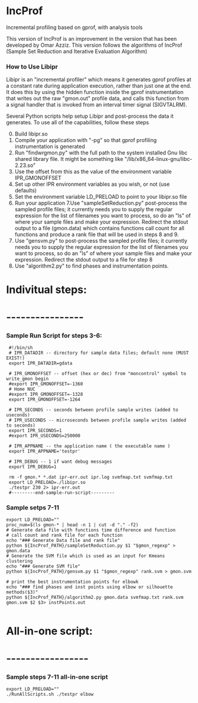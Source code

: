 # IncProf
Incremental profiling based on gprof, with analysis tools

This version of IncProf is an improvement in the version that has been developed by Omar Azziz. This version follows the algorithms of IncProf (Sample Set Reduction and Iterative Evaluation Algorithm)

### How to Use Libipr

Libipr is an "incremental profiler" which means it generates gprof profiles
at a constant rate during application execution, rather than just one at 
the end. It does this by using the hidden function inside the gprof 
instrumentation that writes out the raw "gmon.out" profile data, and calls
this function from a signal handler that is invoked from an interval timer
signal (SIGVTALRM). 

Several Python scripts help setup Libipr and post-process the data it 
generates. To use all of the capabilities, follow these steps

0. Build libipr.so
1. Compile your application with "-pg" so that gprof profiling instrumentation
   is generated
2. Run "findwrgmon.py" with the full path to the system installed Gnu libc
   shared library file. It might be something like 
   "/lib/x86_64-linux-gnu/libc-2.23.so"
3. Use the offset from this as the value of the environment variable 
   IPR_GMONOFFSET
4. Set up other IPR environment variables as you wish, or not (use defaults)
5. Set the environment variable LD_PRELOAD to point to your libipr.so file
6. Run your application
7.Use "sampleSetReduction.py" post-process the sampled profile files; it currently needs
   you to supply the regular expression for the list of filenames you want to process, 
   so do an "ls" of where your sample files and make your expression. Redirect the 
   stdout output to a file (gmon.data) which contains functions call count for all
   functions and produce a rank file that will be used in steps 8 and 9.
8. Use "gensvm.py" to post-process the sampled profile files; it currently needs
   you to supply the regular expression for the list of filenames you want to process, 
   so do an "ls" of where your sample files and make your expression. Redirect the 
   stdout output to a file for step 8 
9. Use "algorithm2.py" to find phases and instrumentation points. 



# Indivitual steps:
# ----------------

### Sample Run Script for steps 3-6:
```
 #!/bin/sh
 # IPR_DATADIR -- directory for sample data files; default none (MUST EXIST!)
 export IPR_DATADIR=gdata

 # IPR_GMONOFFSET -- offset (hex or dec) from "moncontrol" symbol to write_gmon begin
 #export IPR_GMONOFFSET=-1360
 # Home NUC
 #export IPR_GMONOFFSET=-1328
 export IPR_GMONOFFSET=-1264

 # IPR_SECONDS -- seconds between profile sample writes (added to useconds)
 # IPR_USECONDS -- microseconds between profile sample writes (added to seconds)
 export IPR_SECONDS=1
 #export IPR_USECONDS=250000

 # IPR_APPNAME -- the application name ( the executable name )
 export IPR_APPNAME='testpr'

 # IPR_DEBUG -- 1 if want debug messages
 export IPR_DEBUG=1

 rm -f gmon.* *.dat ipr-err.out ipr.log svmfmap.txt svmfmap.txt
 export LD_PRELOAD=./libipr.so
 ./testpr 230 2> ipr-err.out
 #---------end-sample-run-script---------
```

### Sample setps 7-11
```
export LD_PRELOAD=""
proc_num=$(ls gmon-* | head -n 1 | cut -d "." -f2)
# Generate data file with functions time difference and function
# call count and rank file for each function
echo "### Generate Data file and rank file"
python ${IncProf_PATH}/sampleSetReduction.py $1 "$gmon_regexp" > gmon.data
# Generate the SVM file which is used as an input for Kmeans clustering
echo "### Generate SVM file"
python ${IncProf_PATH}/gensvm.py $1 "$gmon_regexp" rank.svm > gmon.svm

# print the best instrumentation points for elbowk
echo "### find phases and inst points using elbow or silhouette methods($3)"
python ${IncProf_PATH}/algorithm2.py gmon.data svmfmap.txt rank.svm gmon.svm $2 $3> instPoints.out


```


# All-in-one script:
# -----------------

### Sample steps 7-11 all-in-one script
```
export LD_PRELOAD=""
./RunAllScripts.sh ./testpr elbow
```

